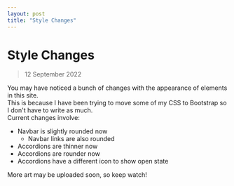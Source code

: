 ```yaml
---
layout: post
title: "Style Changes"
---
```

# Style Changes
> 12 September 2022

You may have noticed a bunch of changes with the appearance of elements in this site.  
This is because I have been trying to move some of my CSS to Bootstrap so I don't have to write as much.  
Current changes involve:
 - Navbar is slightly rounded now
    - Navbar links are also rounded
 - Accordions are thinner now
 - Accordions are rounder now
 - Accordions have a different icon to show open state  

More art may be uploaded soon, so keep watch!

